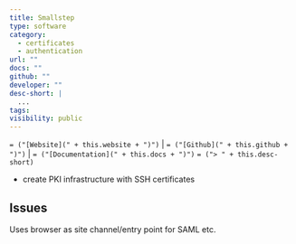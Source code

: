 ```yaml
---
title: Smallstep
type: software
category:
  - certificates
  - authentication
url: ""
docs: ""
github: ""
developer: ""
desc-short: |
  ...
tags: 
visibility: public
---
```

`= ("[Website](" + this.website + ")")` |  `= ("[Github](" + this.github + ")")` | `= ("[Documentation](" + this.docs + ")")`
`= ("> " + this.desc-short)`

- create PKI infrastructure with SSH certificates

## Issues

Uses browser as site channel/entry point for SAML etc.
